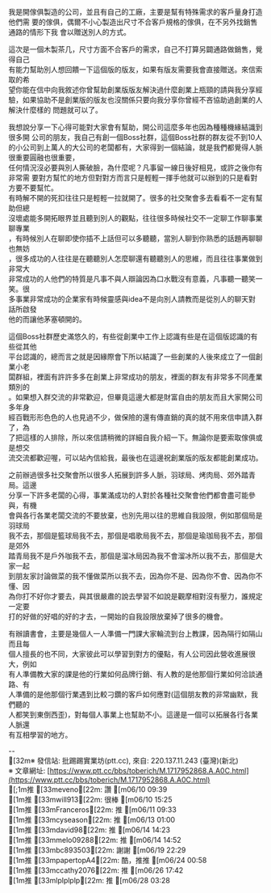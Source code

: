 我是開傢俱製造的公司，並且有自己的工廠，主要是幫有特殊需求的客戶量身打造他們需 要的傢俱，偶爾不小心製造出尺寸不合客戶規格的傢俱，在不另外找銷售通路的情形下我 會以贈送別人的方式。

這次是一個木製茶几，尺寸方面不合客戶的需求，自己不打算另闢通路做銷售，覺得自己  
有能力幫助別人想回饋一下這個版的版友，如果有版友需要我會直接贈送。來信索取的希  
望你能在信中向我敘述你曾幫助創業版版友解決過什麼創業上瓶頸的請與我分享經驗，如果協助不是創業版的版友也沒關係只要向我分享你曾經不吝協助過創業的人解決什麼樣的 問題就可以了。
    
我想說分享一下心得可能對大家會有幫助，開公司這麼多年也因為種種機緣結識到很多開 公司的朋友，我自己有創一個Boss社群，這個Boss社群的群友從不到10人的小公司到上萬人的大公司的老闆都有，大家得到一個結論，就是我們都覺得人脈很重要圓融也很重要，  
任何情況沒必要與別人撕破臉，為什麼呢？凡事留一線日後好相見，或許之後你有非常需 要對方幫忙的地方但對對方而言只是輕輕一揮手他就可以辦到的只是看對方要不要幫忙。  
有時解不開的死扣往往只是輕輕一拉就開了。很多的社交聚會多去看看不一定有幫助但總  
沒壞處能多開拓眼界並且聽到別人的觀點，往往很多時候社交不一定聊工作聊事業聊專業  
，有時候別人在聊即使你插不上話但可以多聽聽，當別人聊到你熟悉的話題再聊聊也無妨  
，很多成功的人往往是在聽聽別人怎麼聊還有聽聽別人的思維，而且往往事業做到非常大  
非常成功的人他們的特質是凡事不與人辯論因為口水戰沒有意義，凡事聽一聽笑一笑。很  
多事業非常成功的企業家有時候靈感與idea不是向別人請教而是從別人的聊天對話所啟發  
他的而讓他茅塞頓開的。
    
這個Boss社群歷史滿悠久的，有些從創業中工作上認識有些是在這個版認識的有些從其他  
平台認識的，總而言之就是因緣際會下所以結識了一些創業的人後來成立了一個創業小老  
闆群組，裡面有許許多多在創業上非常成功的朋友，裡面的群友有非常多不同產業類別的  
。如果想入群交流的非常歡迎，但畢竟這邊大都是財富自由的朋友而且大家開公司多年身  
經百戰形形色色的人也見過不少，做保險的還有傳直銷的真的就不用來信申請入群了，為  
了把這樣的人排除，所以來信請稍微的詳細自我介紹一下。無論你是要索取傢俱或是想交  
流交流都歡迎喔，可以站內信給我，最後也在這邊祝創業版的版友都能創業成功。
    
之前辦過很多社交聚會所以很多人拓展到許多人脈，羽球局、烤肉局、郊外踏青局。這邊  
分享一下許多老闆的心得，事業滿成功的人對於各種社交聚會他們都會盡可能參與，有機  
會與各行各業老闆交流的不要放棄，也別先用以往的思維自我設限，例如那個局是羽球局  
我不去，那個是籃球局我不去，那個是唱歌局我不去，那個是瑜珈局我不去，那個是郊外  
踏青局我不是戶外咖我不去，那個是溜冰局因為我不會溜冰所以我不去，那個是大家一起  
到朋友家討論做菜的我不懂做菜所以我不去，因為你不是、因為你不會、因為你不懂、因  
為你打不好你才要去，與其很嚴肅的說去學習不如說是觀摩相對沒有壓力，誰規定一定要  
打的好做的好唱的好的才去，一開始的自我設限放棄掉了很多的機會。
    
有辦讀書會，主要是幾個人一人準備一門課大家輪流到台上教課，因為隔行如隔山而且每  
個人擅長的也不同，大家彼此可以學習到對方的優點，有人公司因此營收進展很大，例如  
有人準備教大家的課是他的行業如何品牌行銷、有人教的是他那個行業如何洽談通路、有  
人準備的是他那個行業遇到比較刁鑽的客戶如何應對(這個朋友教的非常幽默，我們聽的  
人都笑到東倒西歪)，對每個人事業上也幫助不小。這邊是一個可以拓展各行各業人脈還  
有互相學習的地方。
 
--  
[32m※ 發信站: 批踢踢實業坊(ptt.cc), 來自: 220.137.11.243 (臺灣)(新北)  
※ 文章網址: [https://www.ptt.cc/bbs/toberich/M.1717952868.A.A0C.html](https://www.ptt.cc/bbs/toberich/M.1717952868.A.A0C.html)  
[;1m推 [33meveno[22m: 讚 [m06/10 09:39  
[1m推 [33mwill913[22m: 很棒 [m06/10 15:25  
[1m推 [33mFranceros[22m: 推 [m06/11 09:33  
[1m推 [33mcyseason[22m: 推 [m06/13 01:00  
[1m推 [33mdavid98[22m: 推 [m06/14 14:23  
[1m推 [33mmelo09288[22m: 推 [m06/14 14:52  
[1m推 [33mbc893503[22m: 謝謝 [m06/19 22:29  
[1m推 [33mpapertopA4[22m: 酷，推推 [m06/24 00:58  
[1m推 [33mccathy2076[22m: 推 [m06/26 17:42  
[1m推 [33mlplplplp[22m: 推 [m06/28 03:28